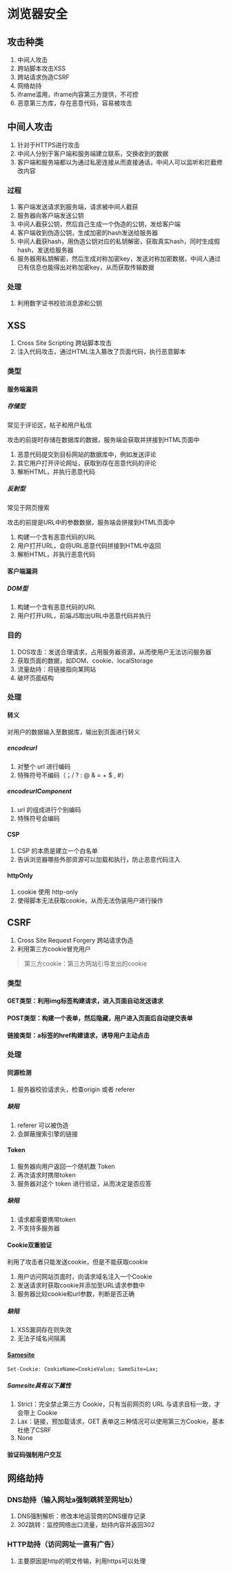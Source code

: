 # 浏览器安全

## 攻击种类

1. 中间人攻击
2. 跨站脚本攻击XSS
3. 跨站请求伪造CSRF
4. 网络劫持
5. iframe滥用，iframe内容第三方提供，不可控
6. 恶意第三方库，存在恶意代码，容易被攻击

## 中间人攻击

1. 针对于HTTPS进行攻击
2. 中间人分别于客户端和服务端建立联系，交换收到的数据
3. 客户端和服务端都以为通过私密连接从而直接通话，中间人可以监听和拦截修改内容

### 过程

1. 客户端发送请求到服务端，请求被中间⼈截获
2. 服务器向客户端发送公钥
3. 中间⼈截获公钥，然后⾃⼰⽣成⼀个伪造的公钥，发给客户端
4. 客户端收到伪造公钥，生成加密的hash发送给服务器
5. 中间人截获hash，用伪造公钥对应的私钥解密，获取真实hash，同时生成假hash，发送给服务器
6. 服务器用私钥解密，然后生成对称加密key，发送对称加密数据，中间人通过已有信息也能得出对称加密key，从而获取传输数据

### 处理

1. 利用数字证书校验消息源和公钥

## XSS

1. Cross Site Scripting 跨站脚本攻击
2. 注入代码攻击，通过HTML注入篡改了页面代码，执行恶意脚本

### 类型

#### 服务端漏洞

##### 存储型

常见于评论区，帖子和用户私信

攻击的前提时存储在数据库的数据，服务端会获取并拼接到HTML页面中

1. 恶意代码提交到⽬标⽹站的数据库中，例如发送评论
2. 其它用户打开评论网址，获取到存在恶意代码的评论
3. 解析HTML，并执行恶意代码

##### 反射型

常见于网页搜索

攻击的前提是URL中的参数数据，服务端会拼接到HTML页面中

1. 构建一个含有恶意代码的URL
2. 用户打开URL，会将URL恶意代码拼接到HTML中返回
3. 解析HTML，并执行恶意代码

#### 客户端漏洞 

##### DOM型

1. 构建一个含有恶意代码的URL
2. 用户打开URL，前端JS取出URL中恶意代码并执行

### 目的

1. DOS攻击：发送合理请求，占用服务器资源，从而使用户无法访问服务器
2. 获取页面的数据，如DOM、cookie、localStorage
3. 流量劫持：将链接指向某网站
4. 破坏页面结构

### 处理

#### 转义

对用户的数据输入至数据库，输出到页面进行转义

##### encodeurl

1. 对整个 url 进行编码
2. 特殊符号不编码（；/ ? : @ & = + $ , #）

##### encodeurlComponent

1. url 的组成进行个别编码
2. 特殊符号会编码

#### CSP

1. CSP 的本质是建立一个白名单
2. 告诉浏览器哪些外部资源可以加载和执行，防止恶意代码注入

#### httpOnly

1. cookie 使用 http-only
2. 使得脚本无法获取cookie，从而无法伪装用户进行操作

## CSRF

1. Cross Site Request Forgery 跨站请求伪造
2. 利用第三方cookie冒充用户

> 第三方cookie：第三方网站引导发出的cookie

### 类型

#### GET类型：利用img标签构建请求，进入页面自动发送请求

#### POST类型：构建一个表单，然后隐藏，用户进入页面后自动提交表单

#### 链接类型：a标签的href构建请求，诱导用户主动点击

### 处理

#### 同源检测

1. 服务器校验请求头，检查origin 或者 referer

##### 缺陷

1. referer 可以被伪造
2. 会屏蔽搜索引擎的链接

#### Token

1. 服务器向用户返回一个随机数 Token
2. 再次请求时携带token
3. 服务器对这个 token 进行验证，从而决定是否应答

##### 缺陷

1. 请求都需要携带token
2. 不支持多服务器

#### Cookie双重验证

利用了攻击者只能发送cookie，但是不能获取cookie
1. 用户访问网站页面时，向请求域名注入一个Cookie
2. 发送请求时获取cookie并添加至URL请求参数中
3. 服务器比较cookie和url参数，判断是否正确

##### 缺陷

1. XSS漏洞存在则失效
2. 无法子域名间隔离

#### [Samesite](https://www.ruanyifeng.com/blog/2019/09/cookie-samesite.html)

```
Set-Cookie: CookieName=CookieValue; SameSite=Lax;
```

##### Samesite具有以下属性

1. Strict：完全禁止第三方 Cookie，只有当前网页的 URL 与请求目标一致，才会带上 Cookie
2. Lax：链接，预加载请求，GET 表单这三种情况可以使用第三方Cookie，基本杜绝了CSRF
3. None

#### 验证码强制用户交互

## 网络劫持

### DNS劫持（输入网址a强制跳转至网址b）

1. DNS强制解析：修改本地运营商的DNS缓存记录
2. 302跳转：监控网络出口流量，劫持内容并返回302

### HTTP劫持（访问网址一直有广告）

1. 主要原因是http的明文传输，利用https可以处理
